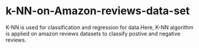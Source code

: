 # k-NN-on-Amazon-reviews-data-set
K-NN is used for classification and regression for data.Here, K-NN algorithm is applied on amazon reviews datasets to classify postive and negative reviews.
